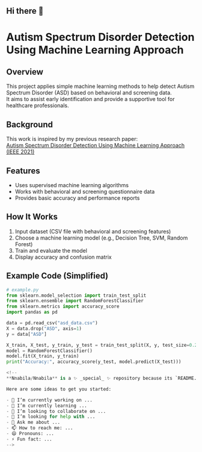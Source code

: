 ## Hi there 👋

# Autism Spectrum Disorder Detection Using Machine Learning Approach

## Overview
This project applies simple machine learning methods to help detect Autism Spectrum Disorder (ASD) based on behavioral and screening data.  
It aims to assist early identification and provide a supportive tool for healthcare professionals.

## Background
This work is inspired by my previous research paper:  
[Autism Spectrum Disorder Detection Using Machine Learning Approach (IEEE 2021)](https://ieeexplore.ieee.org/document/9579522)

## Features
- Uses supervised machine learning algorithms  
- Works with behavioral and screening questionnaire data  
- Provides basic accuracy and performance reports  

## How It Works
1. Input dataset (CSV file with behavioral and screening features)  
2. Choose a machine learning model (e.g., Decision Tree, SVM, Random Forest)  
3. Train and evaluate the model  
4. Display accuracy and confusion matrix  

## Example Code (Simplified)
```python
# example.py
from sklearn.model_selection import train_test_split
from sklearn.ensemble import RandomForestClassifier
from sklearn.metrics import accuracy_score
import pandas as pd

data = pd.read_csv("asd_data.csv")
X = data.drop("ASD", axis=1)
y = data["ASD"]

X_train, X_test, y_train, y_test = train_test_split(X, y, test_size=0.2)
model = RandomForestClassifier()
model.fit(X_train, y_train)
print("Accuracy:", accuracy_score(y_test, model.predict(X_test)))

<!--
**Nnabila/Nnabila** is a ✨ _special_ ✨ repository because its `README.md` (this file) appears on your GitHub profile.

Here are some ideas to get you started:

- 🔭 I’m currently working on ...
- 🌱 I’m currently learning ...
- 👯 I’m looking to collaborate on ...
- 🤔 I’m looking for help with ...
- 💬 Ask me about ...
- 📫 How to reach me: ...
- 😄 Pronouns: ...
- ⚡ Fun fact: ...
-->
